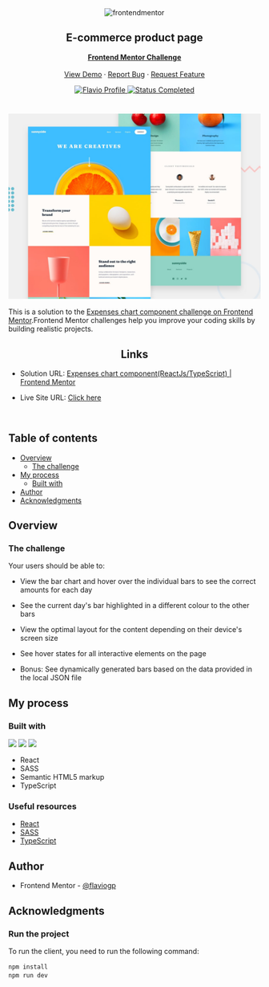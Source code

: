 <div id="top"></div>

<div align="center">

  <img src="https://www.frontendmentor.io/static/images/logo-mobile.svg" alt="frontendmentor" width="80">

  <h2 align="center">E-commerce product page</h2>
  <p align="center">
    <a href="https://www.frontendmentor.io/challenges/expenses-chart-component-e7yJBUdjwt"><strong>Frontend Mentor Challenge</strong></a>
    <br />
    <br />
    <a href="https://musical-daffodil-f4806d.netlify.app/">View Demo</a>
    ·
    <a href="https://github.com/flaviogp/expenses-chart-component/issues">Report Bug</a>
    ·
    <a href="https://github.com/flaviogp/expenses-chart-component/issues">Request Feature</a>
  </p>
</div>

<!-- Bagdes -->
<div align="center">
  <!-- Profile -->
  <a href="https://www.frontendmentor.io/profile/flaviogp">
    <img src="https://img.shields.io/badge/Profile-Flavio%20gomes-07043B?style=for-the-badge&logo=frontendmentor" alt="Flavio Profile">
  </a>
  <!-- Status -->
    <a href="#">
    <img src="https://img.shields.io/badge/Status-Completed-brightgreen?style=for-the-badge" alt="Status Completed">
  </a>

</div>

#

<div align="center">

![](./design/desktop-preview.jpg)

</div>

This is a solution to the [Expenses chart component challenge on Frontend Mentor](https://www.frontendmentor.io/challenges/expenses-chart-component-e7yJBUdjwt).Frontend Mentor challenges help you improve your coding skills by building realistic projects.

<h2 align="center">Links</h2>

- Solution URL: [Expenses chart component(ReactJs/TypeScript) | Frontend Mentor](https://www.frontendmentor.io/solutions/espenses-chat-component-reactjs-typescript-sass-F3ht00TRbA)

- Live Site URL: [ Click here ](https://musical-daffodil-f4806d.netlify.app/)

<br>

## Table of contents

- [Overview](#overview)
  - [The challenge](#the-challenge)
- [My process](#my-process)
  - [Built with](#built-with)
- [Author](#author)
- [Acknowledgments](#acknowledgments)

## Overview

### The challenge

Your users should be able to:

- View the bar chart and hover over the individual bars to see the correct amounts for each day

- See the current day's bar highlighted in a different colour to the other bars

- View the optimal layout for the content depending on their device's screen size

- See hover states for all interactive elements on the page

- Bonus: See dynamically generated bars based on the data provided in the local JSON file

## My process

### Built with

<!-- Bagdes -->

![](https://img.shields.io/badge/reactjs-23272F?style=for-the-badge&logo=react)
![](https://img.shields.io/badge/typescript-23272F?style=for-the-badge&logo=typescript)
![](https://img.shields.io/badge/sass-23272F?style=for-the-badge&logo=sass)

- React
- SASS
- Semantic HTML5 markup
- TypeScript

### Useful resources

- [React](https://react.dev/learn)
- [SASS](https://sass-lang.com/guide/)
- [TypeScript](https://www.typescriptlang.org/docs/)

## Author

- Frontend Mentor - [@flaviogp](https://www.frontendmentor.io/profile/flaviogp)

## Acknowledgments

### Run the project

To run the client, you need to run the following command:

```bash
npm install
npm run dev
```